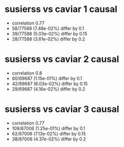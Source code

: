# susierss vs caviar  1 causal

- correlation 0.77
- 58/77588 (7.48e-02%) differ by 0.1
- 39/77588 (5.03e-02%) differ by 0.15
- 28/77588 (3.61e-02%) differ by 0.2


# susierss vs caviar  2 causal

- correlation 0.8
- 80/69687 (1.15e-01%) differ by 0.1
- 42/69687 (6.03e-02%) differ by 0.15
- 29/69687 (4.16e-02%) differ by 0.2


# susierss vs caviar  3 causal

- correlation 0.77
- 109/87006 (1.25e-01%) differ by 0.1
- 62/87006 (7.13e-02%) differ by 0.15
- 38/87006 (4.37e-02%) differ by 0.2


